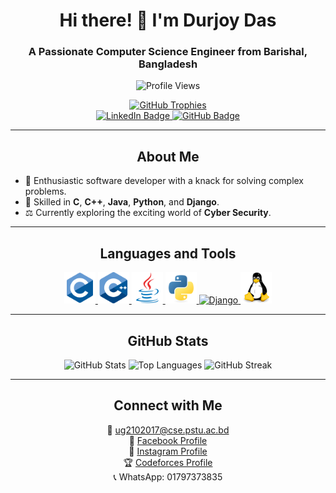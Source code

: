 <h1 align="center">Hi there! 👋 I'm Durjoy Das</h1>
<h3 align="center">A Passionate Computer Science Engineer from Barishal, Bangladesh</h3>

<p align="center">
  <img src="https://komarev.com/ghpvc/?username=durjoy-10&label=Profile%20views&color=ff69b4&style=flat" alt="Profile Views" />
</p>

<div align="center">
  <a href="https://github.com/ryo-ma/github-profile-trophy">
    <img src="https://github-profile-trophy.vercel.app/?username=durjoy-10&theme=dracula&no-frame=true&margin-w=15&margin-h=15" alt="GitHub Trophies" />
  </a>
</div>

<div align="center">
  <a href="https://linkedin.com/in/" target="_blank">
    <img src="https://img.shields.io/badge/-LinkedIn-blue?style=for-the-badge&logo=linkedin" alt="LinkedIn Badge" />
  </a>
  <a href="https://github.com/durjoy-10" target="_blank">
    <img src="https://img.shields.io/github/followers/durjoy-10?label=Follow&style=for-the-badge&color=green" alt="GitHub Badge" />
  </a>
</div>

---

<h2 align="center">About Me</h2>
<ul>
  <li>🌟 Enthusiastic software developer with a knack for solving complex problems.</li>
  <li>🔧 Skilled in <b>C</b>, <b>C++</b>, <b>Java</b>, <b>Python</b>, and <b>Django</b>.</li> 
  <li>⚖️ Currently exploring the exciting world of <b>Cyber Security</b>.</li>
</ul>

---

<h2 align="center">Languages and Tools</h2>
<p align="center">
  <a href="https://www.cprogramming.com/" target="_blank" rel="noreferrer">
    <img src="https://raw.githubusercontent.com/devicons/devicon/master/icons/c/c-original.svg" alt="C" width="50" height="50" />
  </a>
  <a href="https://www.w3schools.com/cpp/" target="_blank" rel="noreferrer">
    <img src="https://raw.githubusercontent.com/devicons/devicon/master/icons/cplusplus/cplusplus-original.svg" alt="C++" width="50" height="50" />
  </a>
  <a href="https://www.java.com" target="_blank" rel="noreferrer">
    <img src="https://raw.githubusercontent.com/devicons/devicon/master/icons/java/java-original.svg" alt="Java" width="50" height="50" />
  </a>
  <a href="https://www.python.org" target="_blank" rel="noreferrer">
    <img src="https://raw.githubusercontent.com/devicons/devicon/master/icons/python/python-original.svg" alt="Python" width="50" height="50" />
  </a>
  <a href="https://www.djangoproject.com/" target="_blank" rel="noreferrer">
    <img src="https://www.google.com/imgres?q=django%20svg%20logo&imgurl=https%3A%2F%2Fwww.svgrepo.com%2Fshow%2F353657%2Fdjango-icon.svg&imgrefurl=https%3A%2F%2Fwww.svgrepo.com%2Fsvg%2F353657%2Fdjango-icon&docid=5PquRjLTfaMEzM&tbnid=T0wTWBwRlkTXQM&vet=12ahUKEwj9kqvWwduKAxWyxzgGHdsPKKQQM3oECGMQAA..i&w=800&h=800&hcb=2&ved=2ahUKEwj9kqvWwduKAxWyxzgGHdsPKKQQM3oECGMQAA" alt="Django" width="50" height="50" />
  </a>
  <a href="https://kali.org/" target="_blank" rel="noreferrer">
    <img src="https://raw.githubusercontent.com/devicons/devicon/master/icons/linux/linux-original.svg" alt="Kali Linux" width="50" height="50" />
  </a>
</p>

---

<h2 align="center">GitHub Stats</h2>
<div align="center">
  <img src="https://github-readme-stats.vercel.app/api?username=durjoy-10&show_icons=true&theme=tokyonight" alt="GitHub Stats" />
  <img src="https://github-readme-stats.vercel.app/api/top-langs?username=durjoy-10&show_icons=true&locale=en&layout=compact&theme=tokyonight" alt="Top Languages" />
  <img src="https://github-readme-streak-stats.herokuapp.com/?user=durjoy-10&theme=tokyonight" alt="GitHub Streak" />
</div>

---

<h2 align="center">Connect with Me</h2>
<p align="center">
  📧 <a href="mailto:ug2102017@cse.pstu.ac.bd">ug2102017@cse.pstu.ac.bd</a><br />
  💙 <a href="https://web.facebook.com/durjoy.das.58367116" target="_blank">Facebook Profile</a><br />
  🌟 <a href="https://www.instagram.com/?hl=en" target="_blank">Instagram Profile</a><br />
  🏆 <a href="https://codeforces.com/profile/Durjoy_16" target="_blank">Codeforces Profile</a><br />
  📞 WhatsApp: 01797373835
</p>

